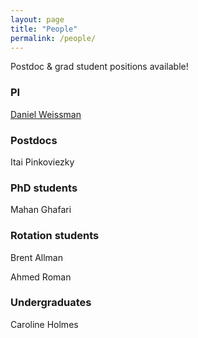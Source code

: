 ```yaml
---
layout: page
title: "People"
permalink: /people/
---
```


Postdoc & grad student positions available!

### PI

[Daniel Weissman](/people/dbw.html)

### Postdocs

Itai Pinkoviezky

### PhD students

Mahan Ghafari

### Rotation students

Brent Allman

Ahmed Roman

### Undergraduates

Caroline Holmes
